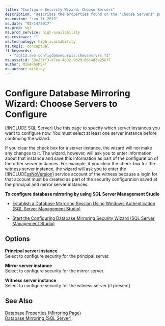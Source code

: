 ```yaml
---
title: "Configure Security Wizard: Choose Servers"
description: "Describes the properties found on the 'Choose Servers' page of the 'Configure Database Mirroring Security Wizard'." 
ms.custom: "seo-lt-2019"
ms.date: "03/14/2017"
ms.prod: sql
ms.prod_service: high-availability
ms.reviewer: ""
ms.technology: high-availability
ms.topic: conceptual
f1_keywords: 
  - "sql13.swb.configdbmsecurwiz.choosesrvrs.f1"
ms.assetid: 59e23ff3-d7ee-4e32-9629-0b54d3a258f7
author: MikeRayMSFT
ms.author: mikeray
---
```

# Configure Database Mirroring Wizard: Choose Servers to Configure 
 [!INCLUDE [SQL Server](../../includes/applies-to-version/sqlserver.md)]
  Use this page to specify which server instances you want to configure now. You must select at least one server instance before continuing the wizard.  
  
 If you clear the check box for a server instance, the wizard will not make any changes to it. The wizard, however, will ask you to enter information about that instance and save this information as part of the configuration of the other server instances. For example, if you clear the check box for the witness server instance, the wizard will ask you to enter the [!INCLUDE[ssNoVersion](../../includes/ssnoversion-md.md)] service account of the witness because a login for that account must be created as part of the security configuration saved at the principal and mirror server instances.  
  
 **To configure database mirroring by using SQL Server Management Studio**  
  
-   [Establish a Database Mirroring Session Using Windows Authentication &#40;SQL Server Management Studio&#41;](../../database-engine/database-mirroring/establish-database-mirroring-session-windows-authentication.md)  
  
-   [Start the Configuring Database Mirroring Security Wizard &#40;SQL Server Management Studio&#41;](../../database-engine/database-mirroring/start-the-configuring-database-mirroring-security-wizard.md)  
  
## Options  
 **Principal server instance**  
 Select to configure security for the principal server.  
  
 **Mirror server instance**  
 Select to configure security for the mirror server.  
  
 **Witness server instance**  
 Select to configure security for the witness server (if present).  
  
## See Also  
 [Database Properties &#40;Mirroring Page&#41;](../../relational-databases/databases/database-properties-mirroring-page.md)   
 [Database Mirroring &#40;SQL Server&#41;](../../database-engine/database-mirroring/database-mirroring-sql-server.md)  
  
  
